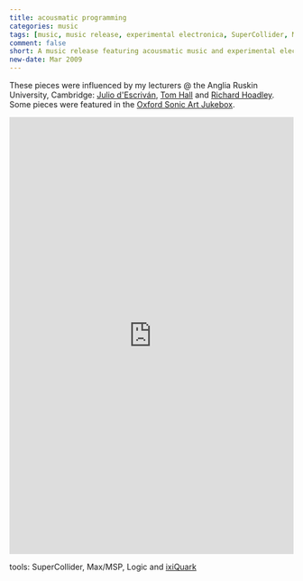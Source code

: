 ```yaml
---
title: acousmatic programming
categories: music
tags: [music, music release, experimental electronica, SuperCollider, Max]
comment: false
short: A music release featuring acousmatic music and experimental electronica.
new-date: Mar 2009
---
```


These pieces were influenced by my lecturers @ the Anglia Ruskin University, Cambridge: [Julio d'Escriván](http://descrivan.net/), [Tom Hall](http://www.ludions.com/) and [Richard Hoadley](http://rhoadley.net/). Some pieces were featured in the [Oxford Sonic Art Jukebox](http://www.neilwebb.com/news/files/be3230e7dc8f1e8e444a44eed8dfaa9b-17.html).

<div style="max-width: 700px;"><div style="left: 0; width: 100%; height: 0; position: relative; padding-bottom: 100%; padding-top: 271px;"><iframe src="https://bandcamp.com/EmbeddedPlayer/album=3765600301/size=large/bgcol=ffffff/linkcol=0687f5/transparent=true/"  style="border: 0; top: 0; left: 0; width: 100%; height: 100%; position: absolute;" allowfullscreen scrolling="no" seamless></iframe></div></div>

tools: SuperCollider, Max/MSP, Logic and [ixiQuark](http://www.ixi-software.net/content/body_software_ixiquarks.html)
